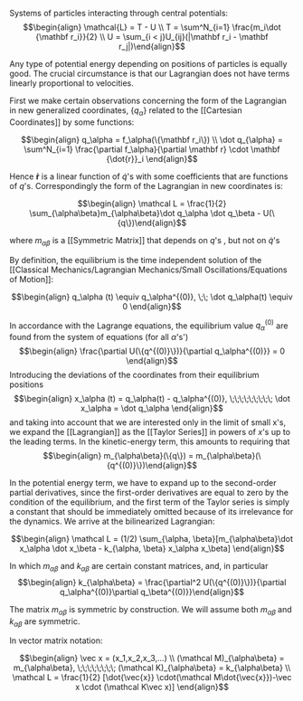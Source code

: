 Systems of particles interacting through central potentials:
$$\begin{align} \mathcal{L} = T - U \\ T = \sum^N_{i=1} \frac{m_i\dot {\mathbf r_i}}{2} \\ U = \sum_{i < j}U_{ij}(|\mathbf r_i - \mathbf r_j|)\end{align}$$

Any type of potential energy depending on positions of particles is equally good. The crucial circumstance is that our Lagrangian does not have terms linearly proportional to velocities.

First we make certain observations concerning the form of the Lagrangian in new generalized coordinates, $\{q_{\alpha}\}$ related to the [[Cartesian Coordinates]] by some functions: 

$$\begin{align} q_\alpha = f_\alpha(\{\mathbf r_i\}) \\ \dot q_{\alpha} = \sum^N_{i=1} \frac{\partial f_\alpha}{\partial \mathbf r} \cdot \mathbf {\dot{r}}_i \end{align}$$

Hence $\mathbf{\dot{r}}$ is a linear function of $\dot q$'s with some coefficients that are functions of $q$'s. Correspondingly the form of the Lagrangian in new coordinates is: 

$$\begin{align} \mathcal L = \frac{1}{2} \sum_{\alpha\beta}m_{\alpha\beta}\dot q_\alpha \dot q_\beta - U(\{q\})\end{align}$$

where $m_{\alpha\beta}$ is a [[Symmetric Matrix]] that depends on $q$'s , but not on $\dot q$'s

By definition, the equilibrium is the time independent solution of the [[Classical Mechanics/Lagrangian Mechanics/Small Oscillations/Equations of Motion]]: 

$$\begin{align} q_\alpha (t) \equiv q_\alpha^{(0)}, \;\; \dot q_\alpha(t) \equiv 0 \end{align}$$

In accordance with the Lagrange equations, the equilibrium value $q_\alpha^{(0)}$ are found from the system of equations (for all $\alpha$'s')
$$\begin{align} \frac{\partial U(\{q^{(0)}\})}{\partial q_\alpha^{(0)}} = 0 \end{align}$$
Introducing the deviations of the coordinates from their equilibrium positions $$\begin{align} x_\alpha (t) = q_\alpha(t) - q_\alpha^{(0)}, \;\;\;\;\;\;\;\;\; \dot x_\alpha = \dot q_\alpha \end{align}$$ and taking into account that we are interested only in the limit of small x's, we expand the [[Lagrangian]] as the [[Taylor Series]] in powers of $x$'s up to the leading terms. In the kinetic-energy term, this amounts to requiring that $$\begin{align} m_{\alpha\beta}(\{q\}) = m_{\alpha\beta}(\{q^{(0)}\})\end{align}$$ 

In the potential energy term, we have to expand up to the second-order partial derivatives, since the first-order derivatives are equal to zero by the condition of the equilibrium, and the first term of the Taylor series is simply a constant that should be immediately omitted because of its irrelevance for the dynamics. We arrive at the bilinearized Lagrangian:

$$\begin{align} \mathcal L = (1/2) \sum_{\alpha, \beta}[m_{\alpha\beta}\dot x_\alpha \dot x_\beta - k_{\alpha, \beta} x_\alpha x_\beta] \end{align}$$

In which $m_{\alpha\beta}$ and $k_{\alpha\beta}$ are certain constant matrices, and, in particular 
$$\begin{align} k_{\alpha\beta} = \frac{\partial^2 U(\{q^{(0)}\})}{\partial q_\alpha^{(0)}\partial q_\beta^{(0)}}\end{align}$$

The matrix $m_{\alpha\beta}$ is symmetric by construction. We will assume both $m_{\alpha\beta}\; \text{and} \; k_{\alpha\beta}$ are symmetric.

In vector matrix notation:

$$\begin{align} \vec x = (x_1,x_2,x_3,...) \\ (\mathcal M)_{\alpha\beta} = m_{\alpha\beta}, \;\;\;\;\;\;\;\; (\mathcal K)_{\alpha\beta} = k_{\alpha\beta} \\ \mathcal L = \frac{1}{2} [\dot{\vec{x}} \cdot(\mathcal M\dot{\vec{x}})-\vec x \cdot (\mathcal K\vec x)] \end{align}$$